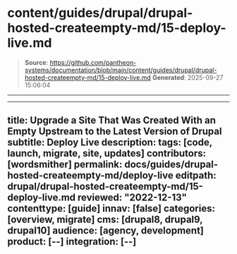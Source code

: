 # content/guides/drupal/drupal-hosted-createempty-md/15-deploy-live.md

> **Source**: https://github.com/pantheon-systems/documentation/blob/main/content/guides/drupal/drupal-hosted-createempty-md/15-deploy-live.md
> **Generated**: 2025-09-27 15:06:04

---

---
title: Upgrade a Site That Was Created With an Empty Upstream to the Latest Version of Drupal
subtitle: Deploy Live
description: 
tags: [code, launch, migrate, site, updates]
contributors: [wordsmither]
permalink: docs/guides/drupal-hosted-createempty-md/deploy-live
editpath: drupal/drupal-hosted-createempty-md/15-deploy-live.md
reviewed: "2022-12-13"
contenttype: [guide]
innav: [false]
categories: [overview, migrate]
cms: [drupal8, drupal9, drupal10]
audience: [agency, development]
product: [--]
integration: [--]
---

<Partial file="drupal/deploy-live.md" />

